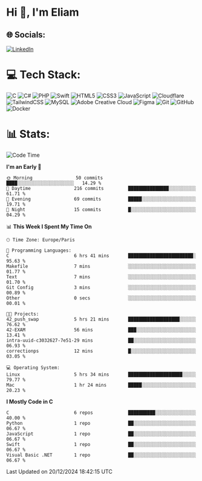 <h1>Hi 👋, I'm Eliam</h1>

## 🌐 Socials:
[![LinkedIn](https://img.shields.io/badge/LinkedIn-%230077B5.svg?logo=linkedin&logoColor=white)](https://www.linkedin.com/in/eliam-detoh/) 

# 💻 Tech Stack:
![C](https://img.shields.io/badge/c-%2300599C.svg?style=for-the-badge&logo=c&logoColor=white) ![C#](https://img.shields.io/badge/c%23-%23239120.svg?style=for-the-badge&logo=csharp&logoColor=white) ![PHP](https://img.shields.io/badge/php-%23777BB4.svg?style=for-the-badge&logo=php&logoColor=white) ![Swift](https://img.shields.io/badge/swift-F54A2A?style=for-the-badge&logo=swift&logoColor=white) ![HTML5](https://img.shields.io/badge/html5-%23E34F26.svg?style=for-the-badge&logo=html5&logoColor=white) ![CSS3](https://img.shields.io/badge/css3-%231572B6.svg?style=for-the-badge&logo=css3&logoColor=white) ![JavaScript](https://img.shields.io/badge/javascript-%23323330.svg?style=for-the-badge&logo=javascript&logoColor=%23F7DF1E) ![Cloudflare](https://img.shields.io/badge/Cloudflare-F38020?style=for-the-badge&logo=Cloudflare&logoColor=white) ![TailwindCSS](https://img.shields.io/badge/tailwindcss-%2338B2AC.svg?style=for-the-badge&logo=tailwind-css&logoColor=white) ![MySQL](https://img.shields.io/badge/mysql-4479A1.svg?style=for-the-badge&logo=mysql&logoColor=white) ![Adobe Creative Cloud](https://img.shields.io/badge/Adobe%20Creative%20Cloud-DA1F26.svg?style=for-the-badge&logo=Adobe%20Creative%20Cloud&logoColor=white) ![Figma](https://img.shields.io/badge/figma-%23F24E1E.svg?style=for-the-badge&logo=figma&logoColor=white) ![Git](https://img.shields.io/badge/git-%23F05033.svg?style=for-the-badge&logo=git&logoColor=white) ![GitHub](https://img.shields.io/badge/github-%23121011.svg?style=for-the-badge&logo=github&logoColor=white) ![Docker](https://img.shields.io/badge/docker-%230db7ed.svg?style=for-the-badge&logo=docker&logoColor=white)

# 📊  Stats:
<!--START_SECTION:waka-->
![Code Time](http://img.shields.io/badge/Code%20Time-79%20hrs%2049%20mins-blue)

**I'm an Early 🐤** 

```text
🌞 Morning                50 commits          ████░░░░░░░░░░░░░░░░░░░░░   14.29 % 
🌆 Daytime                216 commits         ███████████████░░░░░░░░░░   61.71 % 
🌃 Evening                69 commits          █████░░░░░░░░░░░░░░░░░░░░   19.71 % 
🌙 Night                  15 commits          █░░░░░░░░░░░░░░░░░░░░░░░░   04.29 % 
```


📊 **This Week I Spent My Time On** 

```text
🕑︎ Time Zone: Europe/Paris

💬 Programming Languages: 
C                        6 hrs 41 mins       ████████████████████████░   95.63 % 
Makefile                 7 mins              ░░░░░░░░░░░░░░░░░░░░░░░░░   01.77 % 
Text                     7 mins              ░░░░░░░░░░░░░░░░░░░░░░░░░   01.70 % 
Git Config               3 mins              ░░░░░░░░░░░░░░░░░░░░░░░░░   00.89 % 
Other                    0 secs              ░░░░░░░░░░░░░░░░░░░░░░░░░   00.01 % 

🐱‍💻 Projects: 
42_push_swap             5 hrs 21 mins       ███████████████████░░░░░░   76.62 % 
42-EXAM                  56 mins             ███░░░░░░░░░░░░░░░░░░░░░░   13.41 % 
intra-uuid-c3032627-7e51-29 mins             ██░░░░░░░░░░░░░░░░░░░░░░░   06.93 % 
correctionps             12 mins             █░░░░░░░░░░░░░░░░░░░░░░░░   03.05 % 

💻 Operating System: 
Linux                    5 hrs 34 mins       ████████████████████░░░░░   79.77 % 
Mac                      1 hr 24 mins        █████░░░░░░░░░░░░░░░░░░░░   20.23 % 
```

**I Mostly Code in C** 

```text
C                        6 repos             ██████████░░░░░░░░░░░░░░░   40.00 % 
Python                   1 repo              ██░░░░░░░░░░░░░░░░░░░░░░░   06.67 % 
JavaScript               1 repo              ██░░░░░░░░░░░░░░░░░░░░░░░   06.67 % 
Swift                    1 repo              ██░░░░░░░░░░░░░░░░░░░░░░░   06.67 % 
Visual Basic .NET        1 repo              ██░░░░░░░░░░░░░░░░░░░░░░░   06.67 % 
```




 Last Updated on 20/12/2024 18:42:15 UTC
<!--END_SECTION:waka-->
